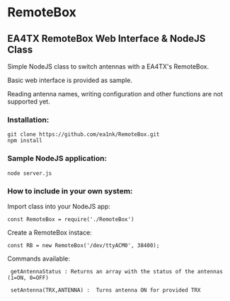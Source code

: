 # RemoteBox
## EA4TX RemoteBox Web Interface & NodeJS Class

Simple NodeJS class to switch antennas with a EA4TX's RemoteBox.

Basic web interface is provided as sample.

Reading antenna names, writing configuration and other functions are not supported yet.

### Installation:
```
git clone https://github.com/ea1nk/RemoteBox.git
npm install
```
### Sample NodeJS application:
```
node server.js
```

### How to include in your own system:

Import class into your NodeJS app:
```
const RemoteBox = require('./RemoteBox')
```
Create a RemoteBox instace:

```
const RB = new RemoteBox('/dev/ttyACM0', 38400);

```
Commands available:

  ```
   getAntennaStatus : Returns an array with the status of the antennas (1=ON, 0=OFF)
 
   setAntenna(TRX,ANTENNA) :  Turns antenna ON for provided TRX
```
